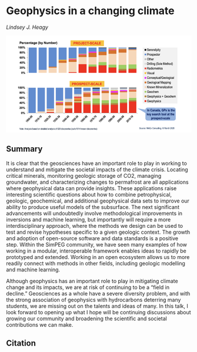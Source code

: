# Geophysics in a changing climate

_Lindsey J. Heagy_

![thumbnail](./abstract/thumbnail.png)

## Summary 

 It is clear that the geosciences have an important role to play in working to understand and mitigate the societal impacts of the climate crisis. Locating critical minerals, monitoring geologic storage of CO2, managing groundwater, and characterizing changes to permafrost are all applications where geophysical data can provide insights. These applications raise interesting scientific questions about how to combine petrophysical, geologic, geochemical, and additional geophysical data sets to improve our ability to produce useful models of the subsurface. The next significant advancements will undoubtedly involve methodological improvements in inversions and machine learning, but importantly will require a more interdisciplinary approach, where the methods we design can be used to test and revise hypotheses specific to a given geologic context. The growth and adoption of open-source software and data standards is a positive step. Within the SimPEG community, we have seen many examples of how working in a modular, interoperable framework enables ideas to rapidly be prototyped and extended. Working in an open ecosystem allows us to more readily connect with methods in other fields, including geologic modelling and machine learning. 

 Although geophysics has an important role to play in mitigating climate change and its impacts, we are at risk of continuing to be a “field in decline.” Geosciences as a whole have a severe diversity problem, and with the strong association of geophysics with hydrocarbons deterring many students, we are missing out on the talents and ideas of many. In this talk, I look forward to opening up what I hope will be continuing discussions about growing our community and broadening the scientific and societal contributions we can make.

## Citation 


